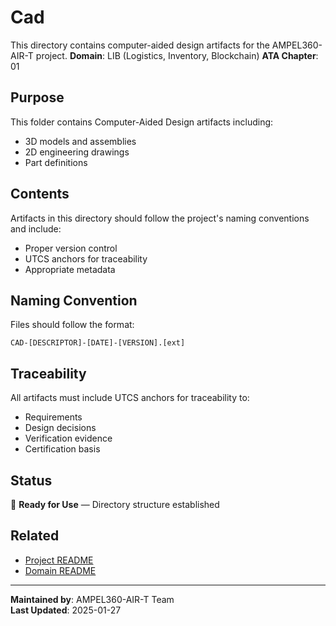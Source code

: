 # Cad
This directory contains computer-aided design artifacts for the AMPEL360-AIR-T project.
**Domain**: LIB (Logistics, Inventory, Blockchain)
**ATA Chapter**: 01

## Purpose
This folder contains Computer-Aided Design artifacts including:
- 3D models and assemblies
- 2D engineering drawings
- Part definitions

## Contents
Artifacts in this directory should follow the project's naming conventions and include:
- Proper version control
- UTCS anchors for traceability
- Appropriate metadata

## Naming Convention
Files should follow the format:
```
CAD-[DESCRIPTOR]-[DATE]-[VERSION].[ext]
```

## Traceability
All artifacts must include UTCS anchors for traceability to:
- Requirements
- Design decisions
- Verification evidence
- Certification basis

## Status
🚧 **Ready for Use** — Directory structure established

## Related
- [Project README](../../README.md)
- [Domain README](../../../README.md)

---
**Maintained by**: AMPEL360-AIR-T Team  
**Last Updated**: 2025-01-27
